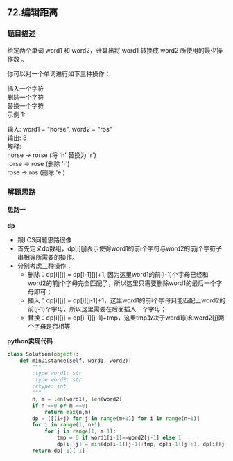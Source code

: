 ## 72.编辑距离
### 题目描述
给定两个单词 word1 和 word2，计算出将 word1 转换成 word2 所使用的最少操作数 。

你可以对一个单词进行如下三种操作：

插入一个字符  
删除一个字符  
替换一个字符  
示例 1:

输入: word1 = "horse", word2 = "ros"  
输出: 3  
解释:   
horse -> rorse (将 'h' 替换为 'r')  
rorse -> rose (删除 'r')  
rose -> ros (删除 'e')


### 解题思路
#### 思路一
**dp**
- 跟LCS问题思路很像
- 首先定义dp数组，dp[i][j]表示使得word1的前i个字符与word2的前j个字符子串相等所需要的操作。
- 分别考虑三种操作：
    - 删除：dp[i][j] = dp[i-1][j]+1, 因为这里word1的前(i-1)个字母已经和word2的前j个字母完全匹配了，所以这里只需要删除word1的最后一个字母即可；
    - 插入：dp[i][j] = dp[i][j-1]+1，这里word1的前i个字母只能匹配上word2的前(j-1)个字母，所以这里需要在后面插入一个字母；
    - 替换：dp[i][j] = dp[i-1][j-1]+tmp，这里tmp取决于word1[i]和word2[j]两个字母是否相等

**python实现代码**
```python
class Solution(object):
    def minDistance(self, word1, word2):
        """
        :type word1: str
        :type word2: str
        :rtype: int
        """
        n, m = len(word1), len(word2)
        if n ==0 or m ==0:
            return max(n,m)
        dp = [[(i+j) for j in range(m+1)] for i in range(n+1)]
        for i in range(1, n+1):
            for j in range(1, m+1):
                tmp = 0 if word1[i-1]==word2[j-1] else 1
                dp[i][j] = min(dp[i-1][j-1]+tmp, dp[i-1][j]+1, dp[i][j-1]+1)
        return dp[-1][-1]
```

